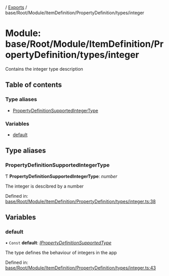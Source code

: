 [](../README.md) / [Exports](../modules.md) / base/Root/Module/ItemDefinition/PropertyDefinition/types/integer

# Module: base/Root/Module/ItemDefinition/PropertyDefinition/types/integer

Contains the integer type description

## Table of contents

### Type aliases

- [PropertyDefinitionSupportedIntegerType](base_root_module_itemdefinition_propertydefinition_types_integer.md#propertydefinitionsupportedintegertype)

### Variables

- [default](base_root_module_itemdefinition_propertydefinition_types_integer.md#default)

## Type aliases

### PropertyDefinitionSupportedIntegerType

Ƭ **PropertyDefinitionSupportedIntegerType**: *number*

The integer is descibred by a number

Defined in: [base/Root/Module/ItemDefinition/PropertyDefinition/types/integer.ts:38](https://github.com/onzag/itemize/blob/55e63f2c/base/Root/Module/ItemDefinition/PropertyDefinition/types/integer.ts#L38)

## Variables

### default

• `Const` **default**: [*IPropertyDefinitionSupportedType*](../interfaces/base_root_module_itemdefinition_propertydefinition_types.ipropertydefinitionsupportedtype.md)

The type defines the behaviour of integers in the app

Defined in: [base/Root/Module/ItemDefinition/PropertyDefinition/types/integer.ts:43](https://github.com/onzag/itemize/blob/55e63f2c/base/Root/Module/ItemDefinition/PropertyDefinition/types/integer.ts#L43)

